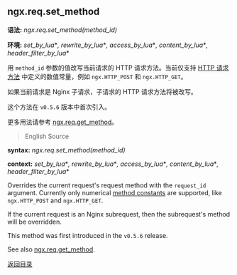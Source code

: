 ngx.req.set_method
------------------
**语法:** *ngx.req.set_method(method_id)*

**环境:** *set_by_lua*\**, rewrite_by_lua*\**, access_by_lua*\**, content_by_lua*\**, header_filter_by_lua*\*

用 `method_id` 参数的值改写当前请求的 HTTP 请求方法。当前仅支持 [HTTP 请求方法](#http-method-constants) 中定义的数值常量，例如 `ngx.HTTP_POST` 和 `ngx.HTTP_GET`。

如果当前请求是 Nginx 子请求，子请求的 HTTP 请求方法将被改写。

这个方法在 `v0.5.6` 版本中首次引入。

更多用法请参考 [ngx.req.get_method](#ngxreqget_method)。


> English Source

**syntax:** *ngx.req.set_method(method_id)*

**context:** *set_by_lua*\**, rewrite_by_lua*\**, access_by_lua*\**, content_by_lua*\**, header_filter_by_lua*\*

Overrides the current request's request method with the `request_id` argument. Currently only numerical [method constants](#http-method-constants) are supported, like `ngx.HTTP_POST` and `ngx.HTTP_GET`.

If the current request is an Nginx subrequest, then the subrequest's method will be overridden.

This method was first introduced in the `v0.5.6` release.

See also [ngx.req.get_method](#ngxreqget_method).

[返回目录](#nginx-api-for-lua)
